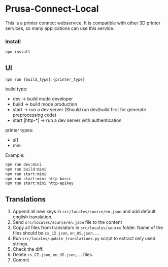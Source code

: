 # Prusa-Connect-Local

This is a printer connect webservice. It is compatible with other 3D printer services, so many applications can use this service.

### Install

```bash
npm install
```

## UI

`npm run {build_type}:{printer_type}`

build type:

- dev -> build mode developer
- build -> build mode production
- start -> run a dev server (Should run dev/build first for generate preprocessing code)
- start [http-*] -> run a dev server with authentication

printer types:

- sl1
- mini

Example:

```bash
npm run dev:mini
npm run build:mini
npm run start:mini
npm run start:mini http-basic
npm run start:mini http-apikey
```

## Translations

1. Append all new keys in `src/locales/source/en.json` and add default english translation.
2. Send `src/locales/source/en.json` file to the content
3. Copy all files from translators in `src/locales/source` folder. Name of the files should be `cs_CZ.json`, `en_US.json`, ...
4. Run `src/locales/update_translations.py` script to extract only used strings.
5. Check the diff.
6. Delete `cs_CZ.json`, `en_US.json`, ... files.
7. Commit
